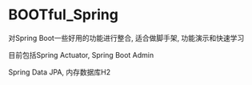 # BOOTful_Spring
对Spring Boot一些好用的功能进行整合, 适合做脚手架, 功能演示和快速学习

目前包括Spring Actuator, Spring Boot Admin

Spring Data JPA, 内存数据库H2